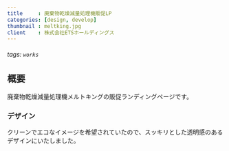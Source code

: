 ```yaml
---
title     : 廃棄物乾燥減量処理機販促LP
categories: [design, develop]
thumbnail : meltking.jpg
client    : 株式会社ETSホールディングス
---
```

###### tags: `works`

## 概要
廃棄物乾燥減量処理機メルトキングの販促ランディングページです。

### デザイン

クリーンでエコなイメージを希望されていたので、スッキリとした透明感のあるデザインにいたしました。